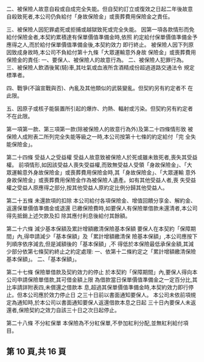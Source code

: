 二、被保險人故意自殺或自成完全失能。但自契約訂立或復效之日起二年後故意 自殺致死者,本公司仍負給付「身故保險金」或喪葬費用保險金之責任。 

三、被保險人因犯罪處死或拒捕或越獄致死或完全失能。 因第一項各款情形而免給付保險金者,本契約累積達有保單價值準備金時,依照 約定給付保單價值準備金予應得之人,而於給付保單價值準備金後,本契約效力 即行終止。 被保險人因下列原因致成身故時,本公司不負給付第十九條「大眾運輸意外身故 保險金」或喪葬費用保險金的責任: 一、要保人、被保險人的故意行為。 二、被保險人犯罪行為。 三、被保險人飲酒後駕(騎)車,其吐氣或血液所含酒精成份超過道路交通法令 規定標準者。 

四、戰爭(不論宣戰與否)、內亂及其他類似的武裝變亂。但契約另有約定者不 在此限。 

五、因原子或核子能裝置所引起的爆炸、灼熱、輻射或污染。但契約另有約定者 不在此限。 

第一項第一款、第三項第一款(除被保險人的故意行為外)及第二十四條情形致 被保險人成附表二所列完全失能等級之一時,本公司按第十七條的約定給付「完 全失能保險金」。 

第二十四條 受益人之受益權 受益人故意致被保險人於死或雖未致死者,喪失其受益權。 前項情形,如因該受益人喪失受益權,而致無受益人受領「身故保險金」、「大 眾運輸意外身故保險金」或喪葬費用保險金時,其「身故保險金」、「大眾運輸 意外身故保險金」或喪葬費用保險金作為被保險人遺產。如有其他受益人者,喪 失受益權之受益人原應得之部分,按其他受益人原約定比例分歸其他受益人。 

第二十五條 未還款項的扣除 本公司給付各項保險金、增值回饋分享金、解約金、返還保單價值準備金或退還 已繳保險費時,如要保人有保險單借款未還清者,本公司得先抵銷上述欠款及扣 除其應付利息後給付其餘額。 

第二十六條 減少基本保額及累計增額繳清保險基本保額 要保人在本契約「保障期間」內,得申請減少「基本保額」及「累計增額繳清保 險基本保額」,本公司應按下列順序依序減去,但是減額後的「基本保額」,不 得低於本保險最低承保金額,其減少部分依第七條契約終止之約定處理: 一、依第十二條約定之「累計增額繳清保險基本保額」。 二、「基本保額」。 

第二十七條 保險單借款及契約效力的停止 於本契約「保障期間」內,要保人得向本公司申請保險單借款,其可借金額上限 為借款當日保單價值準備金之一定百分比,其比率請詳附表四,未償還之借款本 息,超過其保單價值準備金時,本契約效力即行停止。但本公司應於效力停止日 之三十日前以書面通知要保人。 本公司未依前項規定為通知時,於本公司以書面通知要保人返還借款本息之日起 三十日內要保人未返還者,保險契約之效力自該三十日之次日起停止。 

第二十八條 不分紅保單 本保險為不分紅保單,不參加紅利分配,並無紅利給付項目。 

## 第 10 頁,共 16 頁
